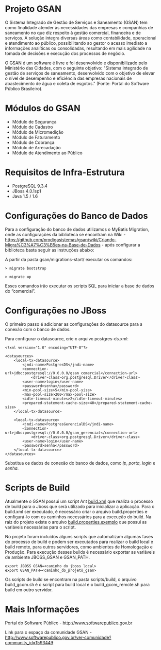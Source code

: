 Projeto GSAN
====

O Sistema Integrado de Gestão de Serviços e Saneamento (GSAN) tem como finalidade atender às necessidades das empresas e companhias de saneamento no que diz respeito à gestão comercial, financeira e de serviços. A solução integra diversas áreas como contabilidade, operacional e atendimento ao público, possibilitando ao gestor o acesso imediato a informações
analíticas ou consolidadas, resultando em mais agilidade na tomada de decisões e execução dos processos de negócio.

O GSAN é um software é livre e foi desenvolvido e disponibilizado pelo Ministério das Cidades, com o seguinte objetivo: "Sistema integrado de gestão de serviços de saneamento, desenvolvido com o objetivo de elevar o nível de desempenho e eficiência das empresas nacionais de abastecimento de água e coleta de esgotos." (Fonte: Portal do Software Público Brasileiro).

Módulos do GSAN
====

* Módulo de Segurança
* Módulo de Cadastro
* Módulo de Micromedição
* Módulo de Faturamento
* Módulo de Cobrança
* Módulo de Arrecadação
* Módulo de Atendimento ao Público

Requisitos de Infra-Estrutura
===

* PostgreSQL 9.3.4
* JBoss 4.0.1sp1
* Java 1.5 / 1.6

Configurações do Banco de Dados
===

Para a configuração do banco de dados utilizamos o MyBatis Migration, onde as configurações da biblioteca se encontram na Wiki - https://github.com/prodigasistemas/gsan/wiki/Criando-Migra%C3%A7%C3%B5es-na-Base-de-Dados - após configurar a biblioteca basta seguir as instruções abaixo:

A partir da pasta gsan/migrations-start/ executar os comandos:

``> migrate bootstrap``

``> migrate up``

Esses comandos irão executar os scripts SQL para iniciar a base de dados do “comercial”.

Configurações no JBoss
===

O primeiro passo é adicionar as configurações do datasource para a conexão com o banco de dados.

Para configurar o datasource, crie o arquivo postgres-ds.xml:

	<?xml version="1.0" encoding="UTF-8"?>

	<datasources>
		<local-tx-datasource>
			<jndi-name>PostgresDS</jndi-name>
			<connection-url>jdbc:postgresql://0.0.0.0/gsan_comercial</connection-url>
		    	<driver-class>org.postgresql.Driver</driver-class>
			<user-name>login</user-name>
			<password>senha</password>
			<min-pool-size>5</min-pool-size>
			<max-pool-size>200</max-pool-size>
			<idle-timeout-minutes>2</idle-timeout-minutes>
			<prepared-statement-cache-size>40</prepared-statement-cache-size>
		</local-tx-datasource>

 		<local-tx-datasource>
			<jndi-name>PostgresGerencialDS</jndi-name>
			<connection-url>jdbc:postgresql://0.0.0.0/gsan_gerencial</connection-url>
		    	<driver-class>org.postgresql.Driver</driver-class>
			<user-name>login</user-name>
			<password>senha</password>
		</local-tx-datasource>
	</datasources>

Substitua os dados de conexão do banco de dados, como *ip*, *porta*, *login* e *senha*.

Scripts de Build
===

Atualmente o GSAN possui um script Ant [build.xml](https://github.com/prodigasistemas/gsan/blob/master/build.xml) que realiza o processo de build para o Jboss que será utilizado para inicializar a aplicação.
Para o build.xml ser executado, é necessário criar o arquivo build.properties e configurá-lo com os caminhos necessários para a execução do build. Na raiz do projeto existe o arquivo [build.properties.exemplo](https://github.com/prodigasistemas/gsan/blob/master/build.properties.exemplo) que possui as variáveis necessárias para o script.

No projeto foram incluídos alguns scripts que automatizam algumas fases do processo de build e podem ser executados para realizar o build local e build remoto, para outros servidores, como ambientes de Homologação e Produção.
Para execução desses builds é necessário exportar as variáveis de ambiente JBOSS_GSAN e GSAN_PATH.

    export JBOSS_GSAN=<caminho_do_jboss_local>
    export GSAN_PATH=<caminho_do_projeto_gsan>

Os scripts de build se encontram na pasta scripts/build, o arquivo build_gcom.sh é o script para build local e o build_gcom_remote.sh para build em outro servidor.

Mais Informações
====

Portal do Software Público - http://www.softwarepublico.gov.br

Link para o espaço da comunidade GSAN - http://www.softwarepublico.gov.br/ver-comunidade?community_id=1593449
